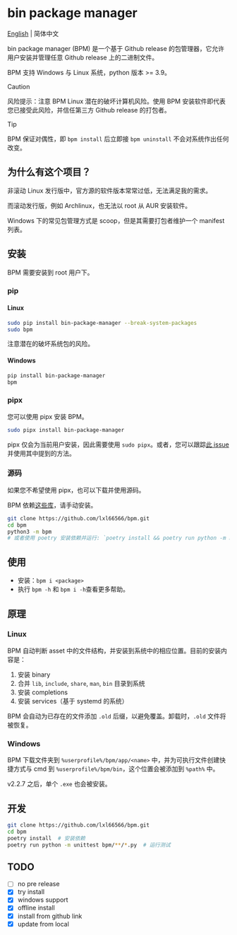 # bin package manager

[English](../README.md) | 简体中文

bin package manager (BPM) 是一个基于 Github release 的包管理器，它允许用户安装并管理任意 Github release 上的二进制文件。

BPM 支持 Windows 与 Linux 系统，python 版本 >= 3.9。

> [!CAUTION]
> 风险提示：注意 BPM Linux 潜在的破坏计算机风险。使用 BPM 安装软件即代表您已接受此风险，并信任第三方 Github release 的打包者。

> [!TIP]
> BPM 保证对偶性，即 `bpm install` 后立即接 `bpm uninstall` 不会对系统作出任何改变。

## 为什么有这个项目？

非滚动 Linux 发行版中，官方源的软件版本常常过低，无法满足我的需求。

而滚动发行版，例如 Archlinux，也无法以 root 从 AUR 安装软件。

Windows 下的常见包管理方式是 scoop，但是其需要打包者维护一个 manifest 列表。

## 安装

BPM 需要安装到 root 用户下。

### pip

#### Linux

```sh
sudo pip install bin-package-manager --break-system-packages
sudo bpm
```

注意潜在的破坏系统包的风险。

#### Windows

```sh
pip install bin-package-manager
bpm
```

### pipx

您可以使用 pipx 安装 BPM。

```sh
sudo pipx install bin-package-manager
```

pipx 仅会为当前用户安装，因此需要使用 `sudo pipx`。或者，您可以跟踪[此 issue](https://github.com/pypa/pipx/issues/754) 并使用其中提到的方法。

### 源码

如果您不希望使用 pipx，也可以下载并使用源码。

BPM 依赖[这些库](../requirements.txt)，请手动安装。

```sh
git clone https://github.com/lxl66566/bpm.git
cd bpm
python3 -m bpm
# 或者使用 poetry 安装依赖并运行: `poetry install && poetry run python -m bpm`
```

## 使用

- 安装：`bpm i <package>`
- 执行 `bpm -h` 和 `bpm i -h`查看更多帮助。

## 原理

### Linux

BPM 自动判断 asset 中的文件结构，并安装到系统中的相应位置。目前的安装内容是：

1. 安装 binary
2. 合并 `lib`, `include`, `share`, `man`, `bin` 目录到系统
3. 安装 completions
4. 安装 services（基于 systemd 的系统）

BPM 会自动为已存在的文件添加 `.old` 后缀，以避免覆盖。卸载时，`.old` 文件将被恢复。

### Windows

BPM 下载文件夹到 `%userprofile%/bpm/app/<name>` 中，并为可执行文件创建快捷方式与 cmd 到 `%userprofile%/bpm/bin`，这个位置会被添加到 `%path%` 中。

v2.2.7 之后，单个 `.exe` 也会被安装。

## 开发

```sh
git clone https://github.com/lxl66566/bpm.git
cd bpm
poetry install  # 安装依赖
poetry run python -m unittest bpm/**/*.py  # 运行测试
```

## TODO

- [ ] no pre release
- [x] try install
- [x] windows support
- [x] offline install
- [x] install from github link
- [x] update from local
